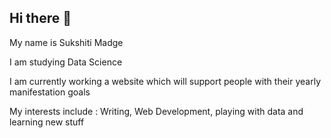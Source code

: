 ## Hi there 👋

My name is Sukshiti Madge

I am studying Data Science

I am currently working a website which will support people with their yearly manifestation goals

My interests include : Writing, Web Development, playing with data and learning new stuff

